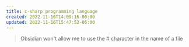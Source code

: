 ```yaml
---
title: c-sharp programming language
created: 2022-11-16T14:09:16-06:00
updated: 2022-11-16T15:47:52-06:00
---
```


> Obsidian won't allow me to use the # character in the name of a file
